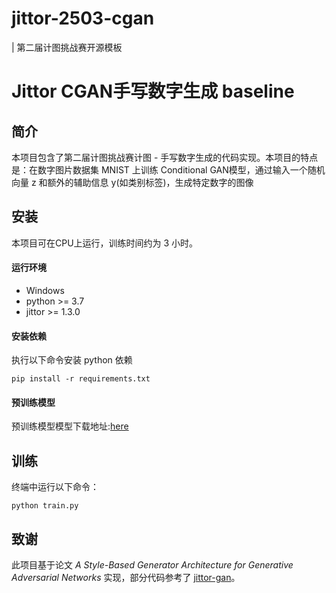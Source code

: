 # jittor-2503-cgan
| 第二届计图挑战赛开源模板

# Jittor CGAN手写数字生成 baseline


## 简介

本项目包含了第二届计图挑战赛计图 - 手写数字生成的代码实现。本项目的特点是：在数字图片数据集 MNIST 上训练 Conditional GAN模型，通过输入一个随机向量 z 和额外的辅助信息 y(如类别标签)，生成特定数字的图像
## 安装 

本项目可在CPU上运行，训练时间约为 3 小时。

#### 运行环境
- Windows
- python >= 3.7
- jittor >= 1.3.0

#### 安装依赖
执行以下命令安装 python 依赖
```
pip install -r requirements.txt
```

#### 预训练模型
预训练模型模型下载地址:[here](https://anticheat.oss-accelerate.aliyuncs.com/4528842b-1cf1-4f42-a12c-288c6f22b8d0?response-content-disposition=attachment%3Bfilename%3Dresult.zip&Expires=1654871972&OSSAccessKeyId=LTAIFqYvfrh1znFK&Signature=BynIDicB2O7l%2FZPzJO6NlFp3Eyw%3D)


## 训练

终端中运行以下命令：
```
python train.py
```

## 致谢

此项目基于论文 *A Style-Based Generator Architecture for Generative Adversarial Networks* 实现，部分代码参考了 [jittor-gan](https://github.com/Jittor/gan-jittor)。

